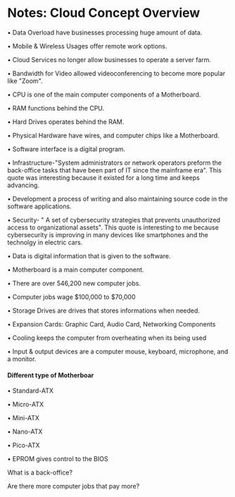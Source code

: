 # Notes: Cloud Concept Overview

•	Data Overload have businesses processing huge amount of data.

•	Mobile & Wireless Usages offer remote work options.

•	Cloud Services no longer allow businesses to operate a server farm.

•	Bandwidth for Video allowed videoconferencing to become more popular like "Zoom".

•	CPU is one of the main computer components of a Motherboard.

•	RAM functions behind the CPU.

•	Hard Drives operates behind the RAM.

•	Physical Hardware have wires, and computer chips like a Motherboard.

•	Software interface is a digital program.

•	Infrastructure-"System administrators or network operators preform the back-office tasks that have been part of IT since the mainframe era". This quote was interesting because it existed for a long time and keeps advancing.

•	Development a process of writing and also maintaining source code in the software applications.

•	Security- " A set of cybersecurity strategies that prevents unauthorized access to organizational assets". This quote is interesting to me because cybersecurity is improving in many devices like smartphones and the technolgy in electric cars.

•	Data is digital information that is given to the software.

•	Motherboard is a main computer component.

•	There are over 546,200 new computer jobs.

•	Computer jobs wage $100,000 to $70,000

•	Storage Drives are drives that stores informations when needed.

•	Expansion Cards: Graphic Card, Audio Card, Networking Components

•	Cooling keeps the computer from overheating when its being used

•	Input & output devices are a computer mouse, keyboard, microphone, and a monitor.

#### Different type of Motherboar
•	Standard-ATX

•	Micro-ATX

•	Mini-ATX

•	Nano-ATX

•	Pico-ATX

•	EPROM gives control to the BIOS

What is a back-office?

Are there more computer jobs that pay more?

